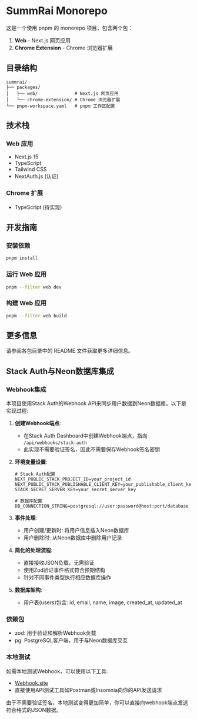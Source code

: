# SummRai Monorepo

这是一个使用 pnpm 的 monorepo 项目，包含两个包：

1. **Web** - Next.js 网页应用
2. **Chrome Extension** - Chrome 浏览器扩展

## 目录结构

```
summrai/
├── packages/
│   ├── web/              # Next.js 网页应用
│   └── chrome-extension/ # Chrome 浏览器扩展
└── pnpm-workspace.yaml   # pnpm 工作区配置
```

## 技术栈

### Web 应用

- Next.js 15
- TypeScript
- Tailwind CSS
- NextAuth.js (认证)

### Chrome 扩展

- TypeScript (待实现)

## 开发指南

### 安装依赖

```bash
pnpm install
```

### 运行 Web 应用

```bash
pnpm --filter web dev
```

### 构建 Web 应用

```bash
pnpm --filter web build
```

## 更多信息

请参阅各包目录中的 README 文件获取更多详细信息。

## Stack Auth与Neon数据库集成

### Webhook集成

本项目使用Stack Auth的Webhook API来同步用户数据到Neon数据库。以下是实现过程:

1. **创建Webhook端点**:

   - 在Stack Auth Dashboard中创建Webhook端点，指向 `/api/webhooks/stack-auth`
   - 此实现不需要验证签名，因此不需要保存Webhook签名密钥

2. **环境变量设置**:

   ```
   # Stack Auth配置
   NEXT_PUBLIC_STACK_PROJECT_ID=your_project_id
   NEXT_PUBLIC_STACK_PUBLISHABLE_CLIENT_KEY=your_publishable_client_key
   STACK_SECRET_SERVER_KEY=your_secret_server_key

   # 数据库配置
   DB_CONNECTION_STRING=postgresql://user:password@host:port/database
   ```

3. **事件处理**:

   - 用户创建/更新时: 将用户信息插入Neon数据库
   - 用户删除时: 从Neon数据库中删除用户记录

4. **简化的处理流程**:

   - 直接接收JSON负载，无需验证
   - 使用Zod验证事件格式符合预期结构
   - 针对不同事件类型执行相应数据库操作

5. **数据库架构**:
   - 用户表(users)包含: id, email, name, image, created_at, updated_at

### 依赖包

- zod: 用于验证和解析Webhook负载
- pg: PostgreSQL客户端，用于与Neon数据库交互

### 本地测试

如需本地测试Webhook，可以使用以下工具:

- [Webhook.site](https://webhook.site/)
- 直接使用API测试工具如Postman或Insomnia向你的API发送请求

由于不需要验证签名，本地测试变得更加简单，你可以直接向webhook端点发送符合格式的JSON数据。
